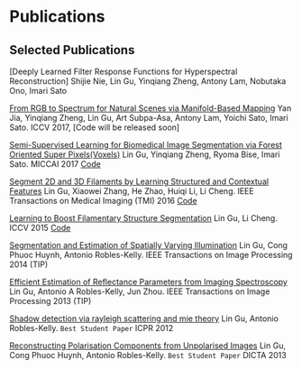 # Publications


## Selected Publications

[Deeply Learned Filter Response Functions for Hyperspectral Reconstruction] Shijie Nie, Lin Gu, Yinqiang Zheng, Antony Lam, Nobutaka Ono, Imari Sato


[From RGB to Spectrum for Natural Scenes via Manifold-Based Mapping](https://github.com/lingucv/Publications/blob/master/ICCV17.pdf) Yan Jia, Yinqiang Zheng, Lin Gu, Art Subpa-Asa, Antony Lam, Yoichi Sato, Imari Sato.   ICCV 2017, [Code will be released soon] 

[Semi-Supervised Learning for Biomedical Image Segmentation via Forest Oriented Super Pixels(Voxels)](https://github.com/lingucv/Publications/blob/master/miccai17_camera_ready_arxiv.pdf)  Lin Gu, Yinqiang Zheng, Ryoma Bise, Imari Sato. MICCAI 2017  [Code](https://github.com/lingucv/ssl_superpixels)

[Segment 2D and 3D Filaments by Learning Structured and Contextual Features](https://github.com/lingucv/Publications/blob/master/learnStructFeatures_TMI16.pdf) Lin Gu, Xiaowei Zhang, He Zhao, Huiqi Li, Li Cheng. 
IEEE Transactions on Medical Imaging (TMI) 2016 [Code](https://web.bii.a-star.edu.sg/archive/machine_learning/Projects/filaStructObjs/Segmentation/learn2BoostFilaSeg/downloads.htm)

[Learning to Boost Filamentary Structure Segmentation](https://github.com/lingucv/Publications/blob/master/Gu_Learning_to_Boost_ICCV_2015_paper.pdf) Lin Gu, Li Cheng. ICCV 2015 [Code](https://web.bii.a-star.edu.sg/archive/machine_learning/Projects/filaStructObjs/Segmentation/learn2BoostFilaSeg/downloads.htm)

[Segmentation and Estimation of Spatially Varying Illumination](https://github.com/lingucv/Publications/blob/master/tip2013_multi_lights_v9.pdf) Lin Gu, Cong Phuoc Huynh, Antonio Robles-Kelly. IEEE Transactions on Image Processing 2014 (TIP) 

[Efficient Estimation of Reflectance Parameters from Imaging Spectroscopy](https://github.com/lingucv/Publications/blob/master/TIP13_reflectance.pdf) Lin Gu, Antonio A Robles-Kelly, Jun Zhou. IEEE Transactions on Image Processing 2013 (TIP) 

[Shadow detection via rayleigh scattering and mie theory](https://github.com/lingucv/Publications/blob/master/icpr2012.pdf) Lin Gu, Antonio Robles-Kelly.  `Best Student Paper` ICPR 2012 

[Reconstructing Polarisation Components from Unpolarised Images](https://github.com/lingucv/Publications/blob/master/DICTA13.pdf) Lin Gu, Cong Phuoc Huynh, Antonio Robles-Kelly. `Best Student Paper` DICTA 2013

